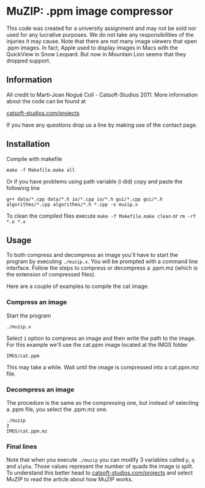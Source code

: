 
MuZIP: .ppm image compressor
============================

This code was created for a university assignment and may not be sold nor used for any lucrative purposes. We do not take any responsibilities of the injuries it may cause.
Note that there are not many image viewers that open .ppm images. In fact, Apple used to display images in Macs with the QuickView in Snow Leopard. But now in Mountain Lion seems that they dropped support.

Information
-----------

All credit to Martí-Joan Nogué Coll - Catsoft-Studios 2011.
More information about the code can be found at

[catsoft-studios.com/projects][1]

If you have any questions drop us a line by making use of the contact page.

Installation
------------

Compile with makefile

	make -f Makefile.make all

Or if you have problems using path variable (i did) copy and paste the following line

	g++ data/*.cpp data/*.h io/*.cpp io/*.h gui/*.cpp gui/*.h algorithms/*.cpp algorithms/*.h *.cpp -o muzip.x

To clean the compiled files execute `make -f Makefile.make clean` or `rm -rf *.o *.x`

Usage
-----

To both compress and decompress an image you'll have to start the program by executing `./muzip.x`. You will be prompted with
a command line interface. Follow the steps to compress or decompress a .ppm.mz (which is the extension of compressed files).

Here are a couple of examples to compile the cat image.

### Compress an image

Start the program

	./muzip.x

Select `1` option to compress an image and then write the path to the image. For this example we'll use the cat.ppm image located at the IMGS folder

	IMGS/cat.ppm
	
This may take a while. Wait until the image is compressed into a cat.ppm.mz file.

### Decompress an image

The procedure is the same as the compressing one, but instead of selecting a .ppm file, you select the .ppm.mz one.

	./muzip
	2
	IMGS/cat.ppm.mz
	
### Final lines

Note that when you execute `./muzip` you can modify 3 variables called `p`, `q` and `alpha`. Those values represent the number of quads the image is split.
To understand this better head to [catsoft-studios.com/projects][1] and select MuZIP to read the article about how MuZIP works.


[1]: http://catsoft-studios.com/projects